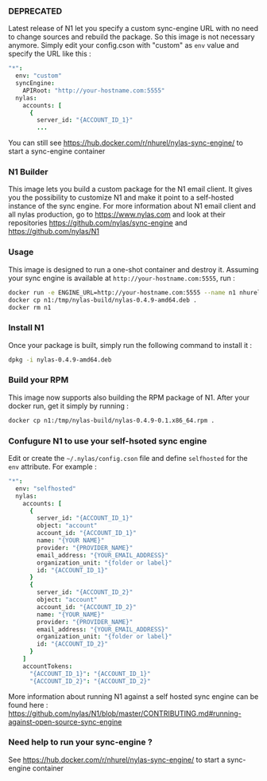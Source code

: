 ### DEPRECATED
Latest release of N1 let you specify a custom sync-engine URL with no need to change sources and rebuild the package.
So this image is not necessary anymore. Simply edit your config.cson with "custom" as `env` value and specify the URL like this :
```cson
"*":
  env: "custom"
  syncEngine:
    APIRoot: "http://your-hostname.com:5555"
  nylas:
    accounts: [
      {
        server_id: "{ACCOUNT_ID_1}"
        ...
```

You can still see https://hub.docker.com/r/nhurel/nylas-sync-engine/ to start a sync-engine container

### N1 Builder
This image lets you build a custom package for the N1 email client.
It gives you the possibility to customize N1 and make it point to a self-hosted instance of the sync engine.
For more information about N1 email client and all nylas production, go to https://www.nylas.com
and look at their repositories https://github.com/nylas/sync-engine and https://github.com/nylas/N1

### Usage
This image is designed to run a one-shot container and destroy it.
Assuming your sync engine is available at `http://your-hostname.com:5555`,  run :
```bash
docker run -e ENGINE_URL=http://your-hostname.com:5555 --name n1 nhurel/nylas-n1-builder
docker cp n1:/tmp/nylas-build/nylas-0.4.9-amd64.deb .
docker rm n1
```

### Install N1
Once your package is built, simply run the following command to install it :
```bash
dpkg -i nylas-0.4.9-amd64.deb
```

### Build your RPM
This image now supports also building the RPM package of N1.
After your docker run, get it simply by running :
```bash
docker cp n1:/tmp/nylas-build/nylas-0.4.9-0.1.x86_64.rpm .
```

### Confugure N1 to use your self-hsoted sync engine
Edit or create the `~/.nylas/config.cson` file and define `selfhosted` for the `env` attribute. For example :
```cson
"*":
  env: "selfhosted"
  nylas:
    accounts: [
      {
        server_id: "{ACCOUNT_ID_1}"
        object: "account"
        account_id: "{ACCOUNT_ID_1}"
        name: "{YOUR NAME}"
        provider: "{PROVIDER_NAME}"
        email_address: "{YOUR_EMAIL_ADDRESS}"
        organization_unit: "{folder or label}"
        id: "{ACCOUNT_ID_1}"
      }
      {
        server_id: "{ACCOUNT_ID_2}"
        object: "account"
        account_id: "{ACCOUNT_ID_2}"
        name: "{YOUR_NAME}"
        provider: "{PROVIDER_NAME}"
        email_address: "{YOUR_EMAIL_ADDRESS}"
        organization_unit: "{folder or label}"
        id: "{ACCOUNT_ID_2}"
      }
    ]
    accountTokens:
      "{ACCOUNT_ID_1}": "{ACCOUNT_ID_1}"
      "{ACCOUNT_ID_2}": "{ACCOUNT_ID_2}"
```

More information about running N1 against a self hosted sync engine can be found here : https://github.com/nylas/N1/blob/master/CONTRIBUTING.md#running-against-open-source-sync-engine

### Need help to run your sync-engine ?
See https://hub.docker.com/r/nhurel/nylas-sync-engine/ to start a sync-engine container
